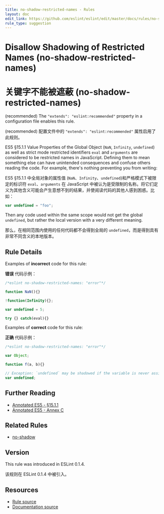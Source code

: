 ```yaml
---
title: no-shadow-restricted-names - Rules
layout: doc
edit_link: https://github.com/eslint/eslint/edit/master/docs/rules/no-shadow-restricted-names.md
rule_type: suggestion
---
```

<!-- Note: No pull requests accepted for this file. See README.md in the root directory for details. -->

# Disallow Shadowing of Restricted Names (no-shadow-restricted-names)

# 关键字不能被遮蔽 (no-shadow-restricted-names)

(recommended) The `"extends": "eslint:recommended"` property in a configuration file enables this rule.

(recommended) 配置文件中的 `"extends": "eslint:recommended"` 属性启用了此规则。

ES5 §15.1.1 Value Properties of the Global Object (`NaN`, `Infinity`, `undefined`) as well as strict mode restricted identifiers `eval` and `arguments` are considered to be restricted names in JavaScript. Defining them to mean something else can have unintended consequences and confuse others reading the code. For example, there's nothing preventing you from writing:

ES5 §15.1.1 中全局对象的属性值 (`NaN`、`Infinity`、`undefined`)和严格模式下被限定的标识符 `eval`、`arguments` 在 JavaScript 中被认为是受限制的名称。将它们定义为其他含义可能会产生意想不到的结果，并使阅读代码的其他人感到困惑。比如：

```js
var undefined = "foo";
```

Then any code used within the same scope would not get the global `undefined`, but rather the local version with a very different meaning.

那么，在相同范围内使用的任何代码都不会得到全局的 `undefined`，而是得到具有非常不同含义的本地版本。

## Rule Details

Examples of **incorrect** code for this rule:

**错误** 代码示例：

```js
/*eslint no-shadow-restricted-names: "error"*/

function NaN(){}

!function(Infinity){};

var undefined = 5;

try {} catch(eval){}
```

Examples of **correct** code for this rule:

**正确** 代码示例：

```js
/*eslint no-shadow-restricted-names: "error"*/

var Object;

function f(a, b){}

// Exception: `undefined` may be shadowed if the variable is never assigned a value.
var undefined;
```

## Further Reading

* [Annotated ES5 - §15.1.1](https://es5.github.io/#x15.1.1)
* [Annotated ES5 - Annex C](https://es5.github.io/#C)

## Related Rules

* [no-shadow](no-shadow)

## Version

This rule was introduced in ESLint 0.1.4.

该规则在 ESLint 0.1.4 中被引入。

## Resources

* [Rule source](https://github.com/eslint/eslint/tree/master/lib/rules/no-shadow-restricted-names.js)
* [Documentation source](https://github.com/eslint/eslint/tree/master/docs/rules/no-shadow-restricted-names.md)
